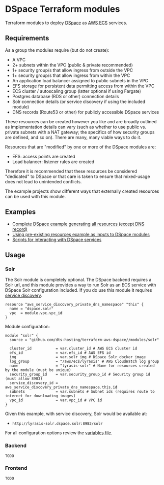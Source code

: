 # DSpace Terraform modules

Terraform modules to deploy [DSpace](https://dspace.lyrasis.org/) as
[AWS ECS](https://aws.amazon.com/ecs/) services.

## Requirements

As a group the modules require (but do not create):

- A VPC
- 2+ subnets within the VPC (public & private recommended)
- 1+ security group/s that allow ingress from outside the VPC
- 1+ security group/s that allow ingress from within the VPC
- An application load balancer assigned to public subnets in the VPC
- EFS storage for persistent data permitting access from within the VPC
- ECS cluster / autoscaling group (latter optional if using Fargate)
- Postgres database (RDS or other) connection details
- Solr connection details (or service discovery if using the included module)
- DNS records (Route53 or other) for publicly accessible DSpace services

These resources can be created however you like and are broadly outlined
as implementation details can vary (such as whether to use public vs.
private subnets with a NAT gateway; the specifics of how security groups
are defined, and so on). There are many, many viable ways to do it.

Resources that are "modified" by one or more of the DSpace modules are:

- EFS: access points are created
- Load balancer: listener rules are created

Therefore it is recommended that these resources be considered "dedicated"
to DSpace or that care is taken to ensure that mixed-usage does not lead to
unintended conflicts.

The example projects show different ways that externally created resources
can be used with this module.

## Examples

- [Complete DSpace example generating all resources (except DNS record)](examples/complete)
- [Using pre-existing resources example as inputs to DSpace modules](examples/services)
- [Scripts for interacting with DSpace services](examples/ops)

## Usage

### Solr

The Solr module is completely optional. The DSpace backend requires a Solr
url, and this module provides a way to run Solr as an ECS service with
DSpace Solr configuration included. If you do use this module it requires
[service discovery](https://docs.aws.amazon.com/AmazonECS/latest/developerguide/service-discovery.html).

```hcl
resource "aws_service_discovery_private_dns_namespace" "this" {
  name = "dspace.solr"
  vpc  = module.vpc.vpc_id
}
```

Module configuration:

```hcl
module "solr" {
  source = "github.com/dts-hosting/terraform-aws-dspace//modules/solr"

  cluster_id           = var.cluster_id # AWS ECS cluster id
  efs_id               = var.efs_id # AWS EFS id
  img                  = var.solr_img # DSpace Solr docker image
  log_group            = "/aws/ecs/lyrasis" # AWS CloudWatch log group
  name                 = "lyrasis-solr" # Name for resources created by the module (must be unique)
  security_group_id    = var.security_group_id # Security group id (must allow 8983)
  service_discovery_id = aws_service_discovery_private_dns_namespace.this.id
  subnets              = var.subnets # Subnet ids (requires route to internet for downloading images)
  vpc_id               = var.vpc_id # VPC id
}
```

Given this example, with service discovery, Solr would be available at:

- `http://lyrasis-solr.dspace.solr:8983/solr`

For all configuration options review the [variables file](modules/solr/variables.tf).

### Backend

```hcl
TODO
```

### Frontend

```hcl
TODO
```
